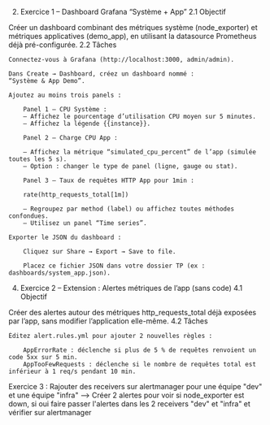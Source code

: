 2. Exercice 1 – Dashboard Grafana “Système + App”
2.1 Objectif

Créer un dashboard combinant des métriques système (node_exporter) et métriques applicatives (demo_app), en utilisant la datasource Prometheus déjà pré-configurée.
2.2 Tâches

    Connectez-vous à Grafana (http://localhost:3000, admin/admin).

    Dans Create → Dashboard, créez un dashboard nommé :
    “Système & App Demo”.

    Ajoutez au moins trois panels :

        Panel 1 – CPU Système :
        – Affichez le pourcentage d’utilisation CPU moyen sur 5 minutes.
        – Affichez la légende {{instance}}.

        Panel 2 – Charge CPU App :

        – Affichez la métrique “simulated_cpu_percent” de l’app (simulée toutes les 5 s).
        – Option : changer le type de panel (ligne, gauge ou stat).

        Panel 3 – Taux de requêtes HTTP App pour 1min :

        rate(http_requests_total[1m])

        – Regroupez par method (label) ou affichez toutes méthodes confondues.
        – Utilisez un panel “Time series”.

    Exporter le JSON du dashboard :

        Cliquez sur Share → Export → Save to file.

        Placez ce fichier JSON dans votre dossier TP (ex : dashboards/system_app.json).

4. Exercice 2 – Extension : Alertes métriques de l’app (sans code)
4.1 Objectif

Créer des alertes autour des métriques http_requests_total déjà exposées par l’app, sans modifier l’application elle-même.
4.2 Tâches

    Éditez alert.rules.yml pour ajouter 2 nouvelles règles :

        AppErrorRate : déclenche si plus de 5 % de requêtes renvoient un code 5xx sur 5 min.
        AppTooFewRequests : déclenche si le nombre de requêtes total est inférieur à 1 req/s pendant 10 min.

Exercice 3 : Rajouter des receivers sur alertmanager pour une équipe "dev" et une équipe "infra" --> Créer 2 alertes pour voir si node_exporter est down, si oui faire passer l'alertes dans les 2 receivers "dev" et "infra" et vérifier sur alertmanager
